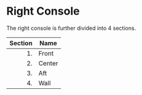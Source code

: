 # Right Console

The right console is further divided into 4 sections.

| Section | Name   |
| ------: | ------ |
|      1. | Front  |
|      2. | Center |
|      3. | Aft    |
|      4. | Wall   |
